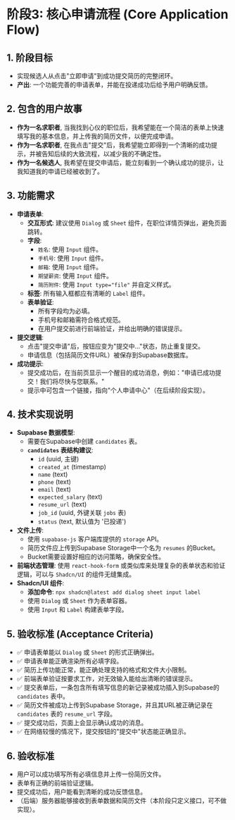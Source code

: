 # 阶段3: 核心申请流程 (Core Application Flow)

## 1. 阶段目标
- 实现候选人从点击"立即申请"到成功提交简历的完整闭环。
- **产出**: 一个功能完善的申请表单，并能在投递成功后给予用户明确反馈。

## 2. 包含的用户故事
- **作为一名求职者**, 当我找到心仪的职位后，我希望能在一个简洁的表单上快速填写我的基本信息，并上传我的简历文件，以便完成申请。
- **作为一名求职者**, 在我点击"提交"后，我希望能立即得到一个清晰的成功提示，并被告知后续的大致流程，以减少我的不确定性。
- **作为一名候选人**, 我希望在提交申请后，能立刻看到一个确认成功的提示，让我知道我的申请已经被收到了。

## 3. 功能需求
- **申请表单**:
    - **交互形式**: 建议使用 `Dialog` 或 `Sheet` 组件，在职位详情页弹出，避免页面跳转。
    - **字段**:
        - `姓名`: 使用 `Input` 组件。
        - `手机号`: 使用 `Input` 组件。
        - `邮箱`: 使用 `Input` 组件。
        - `期望薪资`: 使用 `Input` 组件。
        - `简历附件`: 使用 `Input type="file"` 并自定义样式。
    - **标签**: 所有输入框都应有清晰的 `Label` 组件。
    - **表单验证**:
        - 所有字段均为必填。
        - 手机号和邮箱需符合格式规范。
        - 在用户提交前进行前端验证，并给出明确的错误提示。
- **提交逻辑**:
    - 点击"提交申请"后，按钮应变为"提交中..."状态，防止重复提交。
    - 申请信息（包括简历文件URL）被保存到Supabase数据库。
- **成功提示**:
    - 提交成功后，在当前页显示一个醒目的成功消息，例如："申请已成功提交！我们将尽快与您联系。"
    - 提示中可包含一个链接，指向"个人申请中心"（在后续阶段实现）。

## 4. 技术实现说明
- **Supabase 数据模型**:
    - 需要在Supabase中创建 `candidates` 表。
    - **`candidates` 表结构建议**:
        - `id` (uuid, 主键)
        - `created_at` (timestamp)
        - `name` (text)
        - `phone` (text)
        - `email` (text)
        - `expected_salary` (text)
        - `resume_url` (text)
        - `job_id` (uuid, 外键关联 `jobs` 表)
        - `status` (text, 默认值为 '已投递')
- **文件上传**:
    - 使用 `supabase-js` 客户端库提供的 `storage` API。
    - 简历文件应上传到Supabase Storage中一个名为 `resumes` 的Bucket。
    - Bucket需要设置好相应的访问策略，确保安全性。
- **前端状态管理**: 使用 `react-hook-form` 或类似库来处理复杂的表单状态和验证逻辑，可以与 `Shadcn/UI` 的组件无缝集成。
- **Shadcn/UI 组件**:
    - **添加命令**: `npx shadcn@latest add dialog sheet input label`
    - 使用 `Dialog` 或 `Sheet` 作为表单容器。
    - 使用 `Input` 和 `Label` 构建表单字段。

## 5. 验收标准 (Acceptance Criteria)
- ✅ 申请表单能以 `Dialog` 或 `Sheet` 的形式正确弹出。
- ✅ 申请表单能正确渲染所有必填字段。
- ✅ 简历上传功能正常，能正确处理支持的格式和文件大小限制。
- ✅ 前端表单验证按要求工作，对无效输入能给出清晰的错误提示。
- ✅ 提交表单后，一条包含所有填写信息的新记录被成功插入到Supabase的 `candidates` 表中。
- ✅ 简历文件被成功上传到Supabase Storage，并且其URL被正确记录在 `candidates` 表的 `resume_url` 字段。
- ✅ 提交成功后，页面上会显示确认成功的消息。
- ✅ 在网络较慢的情况下，提交按钮的"提交中"状态能正确显示。

## 6. 验收标准
- 用户可以成功填写所有必填信息并上传一份简历文件。
- 表单有正确的前端验证逻辑。
- 提交成功后，用户能看到清晰的成功反馈信息。
- （后端）服务器能够接收到表单数据和简历文件（本阶段只定义接口，可不做实现）。 